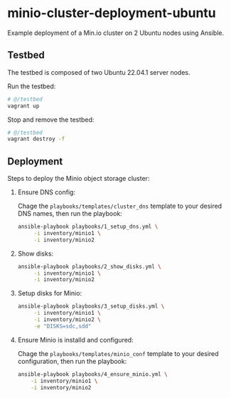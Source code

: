 # minio-cluster-deployment-ubuntu
Example deployment of a Min.io cluster on 2 Ubuntu nodes using Ansible.

## Testbed
The testbed is composed of two Ubuntu 22.04.1 server nodes. 

Run the testbed:
```bash
# @/testbed
vagrant up
```

Stop and remove the testbed:
```bash
# @/testbed
vagrant destroy -f
```

## Deployment
Steps to deploy the Minio object storage cluster:
1. Ensure DNS config:
   
   Chage the `playbooks/templates/cluster_dns` template to your desired DNS names, then run the playbook:
   ```bash
   ansible-playbook playbooks/1_setup_dns.yml \
        -i inventory/minio1 \
        -i inventory/minio2
   ```
2. Show disks:
   ```bash
   ansible-playbook playbooks/2_show_disks.yml \
        -i inventory/minio1 \
        -i inventory/minio2
   ```

3. Setup disks for Minio:
   ```bash
   ansible-playbook playbooks/3_setup_disks.yml \
        -i inventory/minio1 \
        -i inventory/minio2 \
        -e "DISKS=sdc,sdd"
   ```

4. Ensure Minio is installd and configured:
    
    Chage the `playbooks/templates/minio_conf` template to your desired configuration, then run the playbook:
    ```bash
   ansible-playbook playbooks/4_ensure_minio.yml \
        -i inventory/minio1 \
        -i inventory/minio2
   ```